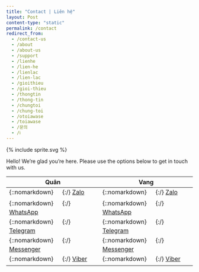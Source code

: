 ```yaml
---
title: "Contact | Liên hệ"
layout: Post
content-type: "static"
permalink: /contact
redirect_from:
  - /contact-us
  - /about
  - /about-us
  - /support
  - /lienhe
  - /lien-he
  - /lienlac
  - /lien-lac
  - /gioithieu
  - /gioi-thieu
  - /thongtin
  - /thong-tin
  - /chungtoi
  - /chung-toi
  - /otoiawase
  - /toiawase
  - /문의
  - /ℹ️
---
```


{% include sprite.svg %}

Hello! We’re glad you’re here. Please use the options below to get in touch with us.

| Quân | Vang |
|------|------|
| {::nomarkdown}<svg width="1.5rem" height="1.5rem" style="vertical-align: middle; fill: currentColor;" aria-label="Zalo"><use xlink:href="#zalo"></use></svg>{:/} [Zalo](http://go.vangquan.com/quan-zalo) | {::nomarkdown}<svg width="1.5rem" height="1.5rem" style="vertical-align: middle; fill: currentColor;" aria-label="Zalo"><use xlink:href="#zalo"></use></svg>{:/} [Zalo](http://go.vangquan.com/vang-zalo) |
| {::nomarkdown}<svg width="1.5rem" height="1.5rem" style="vertical-align: middle; fill: currentColor;" aria-label="WhatsApp"><use xlink:href="#whatsapp"></use></svg>{:/} [WhatsApp](http://go.vangquan.com/quan-whatsapp) | {::nomarkdown}<svg width="1.5rem" height="1.5rem" style="vertical-align: middle; fill: currentColor;" aria-label="WhatsApp"><use xlink:href="#whatsapp"></use></svg>{:/} [WhatsApp](http://go.vangquan.com/vang-whatsapp) |
| {::nomarkdown}<svg width="1.5rem" height="1.5rem" style="vertical-align: middle; fill: currentColor;" aria-label="Telegram"><use xlink:href="#telegram"></use></svg>{:/} [Telegram](http://go.vangquan.com/quan-telegram) | {::nomarkdown}<svg width="1.5rem" height="1.5rem" style="vertical-align: middle; fill: currentColor;" aria-label="Telegram"><use xlink:href="#telegram"></use></svg>{:/} [Telegram](http://go.vangquan.com/vang-telegram) |
| {::nomarkdown}<svg width="1.5rem" height="1.5rem" style="vertical-align: middle; fill: currentColor;" aria-label="Messenger"><use xlink:href="#messenger"></use></svg>{:/} [Messenger](http://go.vangquan.com/quan-messenger) | {::nomarkdown}<svg width="1.5rem" height="1.5rem" style="vertical-align: middle; fill: currentColor;" aria-label="Messenger"><use xlink:href="#messenger"></use></svg>{:/} [Messenger](http://go.vangquan.com/vang-messenger) |
| {::nomarkdown}<svg width="1.5rem" height="1.5rem" style="vertical-align: middle; fill: currentColor;" aria-label="Viber"><use xlink:href="#viber"></use></svg>{:/} [Viber](http://go.vangquan.com/quan-viber) | {::nomarkdown}<svg width="1.5rem" height="1.5rem" style="vertical-align: middle; fill: currentColor;" aria-label="Viber"><use xlink:href="#viber"></use></svg>{:/} [Viber](http://go.vangquan.com/vang-viber) |
